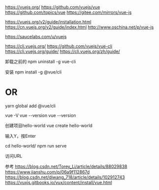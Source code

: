 https://vuejs.org/
https://github.com/vuejs/vue
https://github.com/topics/vue
https://gitee.com/mirrors/vue-js



https://vuejs.org/v2/guide/installation.html
https://cn.vuejs.org/v2/guide/index.html
http://www.oschina.net/p/vue-js

https://saucelabs.com/u/vuejs



https://cli.vuejs.org/
https://github.com/vuejs/vue-cli
https://cli.vuejs.org/guide/
https://cli.vuejs.org/zh/guide/

卸载之前的
npm uninstall -g vue-cli

安装
npm install -g @vue/cli
# OR
yarn global add @vue/cli

vue -V
vue --version
vue --version




创建项目hello-world
vue create hello-world

输入Y，按Enter

cd hello-world/
npm run serve

访问URL


参考
https://blog.csdn.net/Torey_Li/article/details/88029838
https://www.jianshu.com/p/06a9f112867d
https://blog.csdn.net/diwang_718/article/details/102912743
https://vuxjs.gitbooks.io/vux/content/install/vue.html
